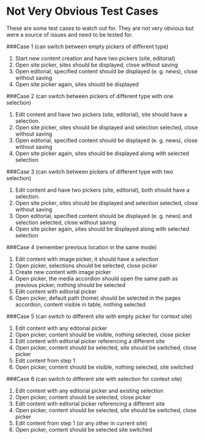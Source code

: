 # Not Very Obvious Test Cases

These are some test cases to watch out for. They are not very obvious but were a source of issues and need to be tested for.

###Case 1 (can switch between empty pickers of different type)

1. Start new content creation and have two pickers (site, editorial)
2. Open site picker, sites should be displayed, close without saving
3. Open editorial, specified content should be displayed (e. g. news), close without saving
4. Open site picker again, sites should be displayed

###Case 2 (can switch between pickers of different type with one selection)

1. Edit content and have two pickers (site, editorial), site should have a selection.
2. Open site picker, sites should be displayed and selection selected, close without saving
3. Open editorial, specified content should be displayed (e. g. news), close without saving
4. Open site picker again, sites should be displayed along with selected selection

###Case 3 (can switch between pickers of different type with two selection)

1. Edit content and have two pickers (site, editorial), both should have a selection.
2. Open site picker, sites should be displayed and selection selected, close without saving
3. Open editorial, specified content should be displayed (e. g. news) and selection selected, close without saving
4. Open site picker again, sites should be displayed along with selected selection

###Case 4 (remember previous location in the same mode)

1. Edit content with image picker, it should have a selection
2. Open picker, selections should be selected, close picker
3. Create new content with image picker
4. Open picker, the media accordion should open the same path as previous picker, nothing should be selected
5. Edit content with editorial picker
6. Open picker, default path (home) should be selected in the pages accordion, content visible in table, nothing selected

###Case 5 (can switch to different site with empty picker for context site)

1. Edit content with any editorial picker
2. Open picker, content should be visible, nothing selected, close picker
3. Edit content with editorial picker referencing a different site
4. Open picker, content should be selected, site should be switched, close picker
5. Edit content from step 1
6. Open picker, content should be visible, nothing selected, site switched

###Case 6 (can switch to different site with selection for context site)

1. Edit content with any editorial picker and existing selection
2. Open picker, content should be selected, close picker
3. Edit content with editorial picker referencing a different site
4. Open picker, content should be selected, site should be switched, close picker
5. Edit content from step 1 (or any other in current site)
6. Open picker, content should be selected site switched


